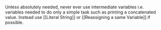 Unless absolutely needed, never ever use intermediate variables i.e. variables needed to do only a simple task such as printing a concatenated value. Instead use [[Literal String]] or  [[Reassigning a same Variable]] if possible. 